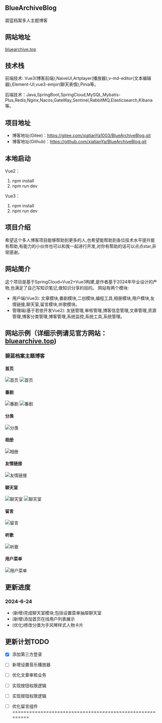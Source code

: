 ## BlueArchiveBlog
碧蓝档案多人主题博客

## 网站地址
[bluearchive.top](http://www.bluearchive.top/)

## 技术栈
前端技术: Vue3(博客前端),NaiveUI,Artplayer(播放器),v-md-editor(文本编辑器),Element-UI,vue3-emjor(聊天表情),Pinia等。

后端技术：Java,SpringBoot,SpringCloud,MySQL,Mybatis-Plus,Redis,Nginx,Nacos,GateWay,Sentinel,RabbitMQ,Elasticsearch,Kibana等。

## 项目地址
- 博客地址(Gitee)：https://gitee.com/xiatianYa1003/BlueArchiveBlog.git
- 博客地址(Github)：https://github.com/xiatianYa/BlueArchiveBlog.git

## 本地启动
Vue2：
1. npm install
2. npm run dev

Vue3：
1. npm install
2. npm run dev

## 项目介绍
希望这个多人博客项目能够帮助到更多的人,也希望能帮助到各位技术水平提升能有帮助,有能力的小伙伴也可以和我一起进行开发,对你有帮助的话可以点点star,非常感谢。
## 网站简介
这个项目是基于SpringCloud+Vue2+Vue3构建,是作者基于2024年毕业设计的产物,也满足了自己写知识笔记,做知识分享的目的。
网站有两个模块:
- 用户端(Vue3): 文章模块,番剧模块,二创模块,编程工具,相册模块,用户模块,友情链接,聊天室,留言模块,听歌模块。
- 管理端(基于若依开发Vue2): 友链管理,审核管理,博客信息管理,文章管理,资源管理,博客分类管理,博客管理,系统监控,系统工具,系统管理。
## 网站示例（详细示例请见官方网站：[bluearchive.top](http://www.bluearchive.top/))

### 碧蓝档案主题博客
#### 首页
![首页](blue_picture/首页01.png)
![首页](blue_picture/首页02.png)
#### 番剧
![番剧](blue_picture/番剧01.png)
![番剧](blue_picture/番剧02.png)
#### 分类
![分类](blue_picture/分类01.png)
#### 相册
![相册](blue_picture/相册01.png)
#### 友情链接
![友情链接](blue_picture/友情链接01.png)
#### 聊天室
![聊天室](blue_picture/聊天室01.png)
![聊天室](blue_picture/聊天室02.png)
#### 留言
![留言](blue_picture/留言01.png)
#### 听歌
![听歌](blue_picture/听歌01.png)
#### 用户菜单
![用户菜单](blue_picture/用户菜单01.png)

## 更新进度

### 2024-6-24
- (新增)完成聊天室模块,包括设置菜单抽屉聊天室
- (新增)添加首页在线用户列表展示
- (优化)修改分类为手风琴样式人物卡片

## 更新计划TODO
- [x] 添加第三方登录
- [ ] 新增设置音乐播放器
- [ ] 优化文章审核业务
- [ ] 实现按钮权限逻辑
- [ ] 实现按钮权限逻辑
- [ ] 优化留言组件
=========================================================





